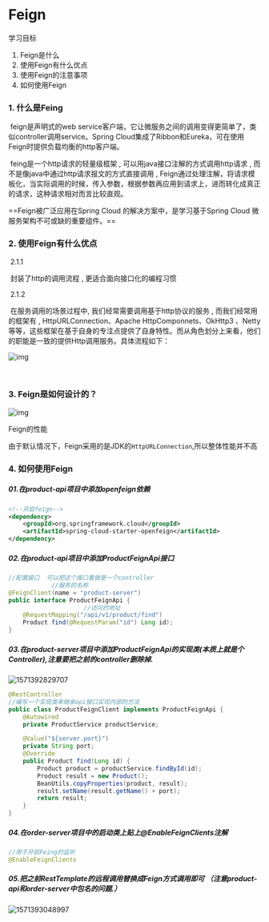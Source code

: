 # Feign



学习目标

1. Feign是什么
2. 使用Feign有什么优点
3. 使用Feign的注意事项
4. 如何使用Feign



### 1. 什么是Feing

​		feign是声明式的web service客户端，它让微服务之间的调用变得更简单了，类似controller调用service。Spring Cloud集成了Ribbon和Eureka，可在使用Feign时提供负载均衡的http客户端。

​		feing是一个http请求的轻量级框架 , 可以用java接口注解的方式调用http请求 , 而不是像java中通过http请求报文的方式直接调用 , Feign通过处理注解，将请求模板化，当实际调用的时候，传入参数，根据参数再应用到请求上，进而转化成真正的请求，这种请求相对而言比较直观。

==Feign被广泛应用在Spring Cloud 的解决方案中，是学习基于Spring Cloud 微服务架构不可或缺的重要组件。==





### 2. 使用Feign有什么优点

​		2.1.1

​		封装了http的调用流程 , 更适合面向接口化的编程习惯 

​		2.1.2

​		在服务调用的场景过程中, 我们经常需要调用基于http协议的服务 , 而我们经常用的框架有 , HttpURLConnection、Apache HttpComponnets、OkHttp3 、Netty等等，这些框架在基于自身的专注点提供了自身特性。而从角色划分上来看，他们的职能是一致的提供Http调用服务。具体流程如下：

![img](https://upload-images.jianshu.io/upload_images/14126519-ae52377a1f714b25.png?imageMogr2/auto-orient/strip|imageView2/2/format/webp)

​		

### 3. Feign是如何设计的？

 ![img](https://upload-images.jianshu.io/upload_images/14126519-4cc483cb15b9dc6d.png?imageMogr2/auto-orient/strip|imageView2/2/format/webp)





Feign的性能

由于默认情况下，Feign采用的是JDK的`HttpURLConnection`,所以整体性能并不高









### 4. 如何使用Feign

##### 01.在product-api项目中添加openfeign依赖

```xml
<!--开启feign-->
<dependency>
	<groupId>org.springframework.cloud</groupId>
	<artifactId>spring-cloud-starter-openfeign</artifactId>
</dependency>
```

##### 02.在product-api项目中添加ProductFeignApi接口

```java
//配置接口  可以把这个接口看做是一个controller
			//服务的名称
@FeignClient(name = "product-server")
public interface ProductFeignApi {
                     //访问的地址
    @RequestMapping("/api/v1/product/find")
    Product find(@RequestParam("id") Long id);
}
```



##### 03.在product-server项目中添加ProductFeignApi的实现类(本质上就是个Controller),注意要把之前的controller删除掉.

![1571392829707](C:\Users\Zhangxinuser\Desktop\新的学习总结\imgs\1571392829707.png)



```java
@RestController
//编写一个实现类来继承api接口实现内部的方法
public class ProductFeignClient implements ProductFeignApi {
    @Autowired
    private ProductService productService;

    @Value("${server.port}")
    private String port;
    @Override
    public Product find(Long id) {
        Product product = productService.findById(id);
        Product result = new Product();
        BeanUtils.copyProperties(product, result);
        result.setName(result.getName() + port);
        return result;
    }
}
```







##### 04.在order-server项目中的启动类上贴上@EnableFeignClients注解

```java
//用于开启Feing的监听
@EnableFeignClients
```



##### 05.把之前RestTemplate的远程调用替换成Feign方式调用即可 （注意product-api和order-server中包名的问题.）

![1571393048997](C:\Users\Zhangxinuser\Desktop\新的学习总结\imgs\1571393048997.png)
